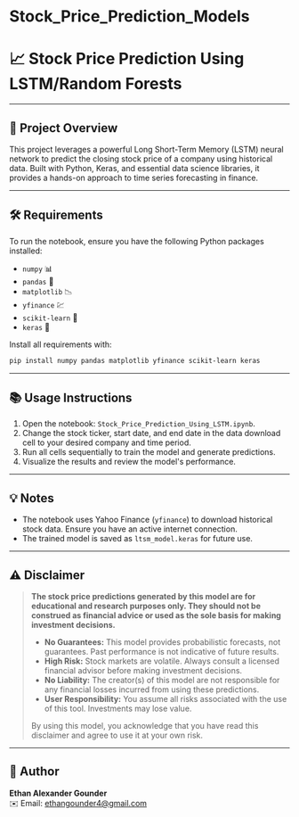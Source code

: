 # Stock_Price_Prediction_Models
# 📈 Stock Price Prediction Using LSTM/Random Forests

---

## 🚀 Project Overview
This project leverages a powerful Long Short-Term Memory (LSTM) neural network to predict the closing stock price of a company using historical data. Built with Python, Keras, and essential data science libraries, it provides a hands-on approach to time series forecasting in finance.

---

## 🛠️ Requirements
To run the notebook, ensure you have the following Python packages installed:

- `numpy` 📊
- `pandas` 🐼
- `matplotlib` 📉
- `yfinance` 💹
- `scikit-learn` 🧪
- `keras` 🤖

Install all requirements with:
```bash
pip install numpy pandas matplotlib yfinance scikit-learn keras
```

---

## 📚 Usage Instructions
1. Open the notebook: `Stock_Price_Prediction_Using_LSTM.ipynb`.
2. Change the stock ticker, start date, and end date in the data download cell to your desired company and time period.
3. Run all cells sequentially to train the model and generate predictions.
4. Visualize the results and review the model's performance.

---

## 💡 Notes
- The notebook uses Yahoo Finance (`yfinance`) to download historical stock data. Ensure you have an active internet connection.
- The trained model is saved as `ltsm_model.keras` for future use.

---

## ⚠️ Disclaimer
> **The stock price predictions generated by this model are for educational and research purposes only. They should not be construed as financial advice or used as the sole basis for making investment decisions.**
>
> - **No Guarantees:** This model provides probabilistic forecasts, not guarantees. Past performance is not indicative of future results.
> - **High Risk:** Stock markets are volatile. Always consult a licensed financial advisor before making investment decisions.
> - **No Liability:** The creator(s) of this model are not responsible for any financial losses incurred from using these predictions.
> - **User Responsibility:** You assume all risks associated with the use of this tool. Investments may lose value.
>
> By using this model, you acknowledge that you have read this disclaimer and agree to use it at your own risk.

---

## 👤 Author
**Ethan Alexander Gounder**  
✉️ Email: [ethangounder4@gmail.com](mailto:ethangounder4@gmail.com)
